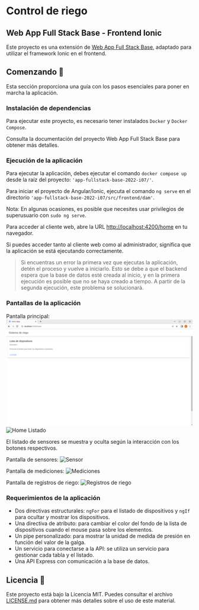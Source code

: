 # Control de riego

## Web App Full Stack Base - Frontend Ionic

Este proyecto es una extensión de [Web App Full Stack Base](https://github.com/gotoiot/app-fullstack-base), adaptado para utilizar el framework Ionic en el frontend.

## Comenzando 🚀

Esta sección proporciona una guía con los pasos esenciales para poner en marcha la aplicación.

### Instalación de dependencias

Para ejecutar este proyecto, es necesario tener instalados `Docker` y `Docker Compose`.

Consulta la documentación del proyecto Web App Full Stack Base para obtener más detalles.

### Ejecución de la aplicación

Para ejecutar la aplicación, debes ejecutar el comando `docker compose up` desde la raíz del proyecto: `'app-fullstack-base-2022-i07/'`.

Para iniciar el proyecto de Angular/Ionic, ejecuta el comando `ng serve` en el directorio `'app-fullstack-base-2022-i07/src/frontend/dam'`.

Nota: En algunas ocasiones, es posible que necesites usar privilegios de superusuario con `sudo ng serve`.

Para acceder al cliente web, abre la URL [http://localhost:4200/home](http://localhost:4200/home) en tu navegador.

Si puedes acceder tanto al cliente web como al administrador, significa que la aplicación se está ejecutando correctamente.

> Si encuentras un error la primera vez que ejecutas la aplicación, detén el proceso y vuelve a iniciarlo. Esto se debe a que el backend espera que la base de datos esté creada al inicio, y en la primera ejecución es posible que no se haya creado a tiempo. A partir de la segunda ejecución, este problema se solucionará.

### Pantallas de la aplicación

Pantalla principal:
![Home](images/home1.png)
![Home Listado](/images/home2.png)

El listado de sensores se muestra y oculta según la interacción con los botones respectivos.

Pantalla de sensores:
![Sensor](/images/detalle-galga.png)

Pantalla de mediciones:
![Mediciones](/images/detalle-mediciones.png)

Pantalla de registros de riego:
![Registros de riego](/images/detalle-logs.png)

### Requerimientos de la aplicación

- Dos directivas estructurales: `ngFor` para el listado de dispositivos y `ngIf` para ocultar y mostrar los dispositivos.
- Una directiva de atributo: para cambiar el color del fondo de la lista de dispositivos cuando el mouse pasa sobre los elementos.
- Un pipe personalizado: para mostrar la unidad de medida de presión en función del valor de la galga.
- Un servicio para conectarse a la API: se utiliza un servicio para gestionar cada tabla y el listado.
- Una API Express con comunicación a la base de datos.

## Licencia 📄

Este proyecto está bajo la Licencia MIT. Puedes consultar el archivo [LICENSE.md](LICENSE.md) para obtener más detalles sobre el uso de este material.

